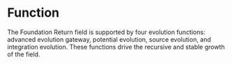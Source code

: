 # Function

The Foundation Return field is supported by four evolution functions: advanced evolution gateway, potential evolution, source evolution, and integration evolution. These functions drive the recursive and stable growth of the field. 